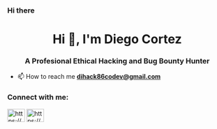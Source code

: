 ### Hi there <h1 align="center">Hi 👋, I'm Diego Cortez</h1>
<h3 align="center">A Profesional Ethical Hacking and Bug Bounty Hunter</h3>

- 📫 How to reach me **dihack86codev@gmail.com**

<h3 align="left">Connect with me:</h3>
<p align="left">
<a href="https://instagram.com/https://www.instagram.com/diegocortezyanez/" target="blank"><img align="center" src="https://raw.githubusercontent.com/rahuldkjain/github-profile-readme-generator/master/src/images/icons/Social/instagram.svg" alt="https://www.instagram.com/diegocortezyanez/" height="30" width="40" /></a>
<a href="https://www.hackerrank.com/" https://www.hackerrank.com/profile/diegoedgardocor1
target="blank"><img align="center" src="https://raw.githubusercontent.com/rahuldkjain/github-profile-readme-generator/master/src/images/icons/Social/hackerrank.svg" alt="https://www.hackerrank.com/diegoedgardocor1" height="30" width="40" /></a>
</p>


